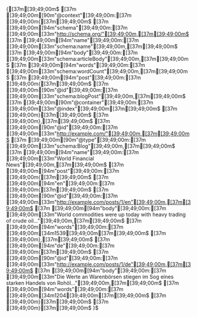 {[37m[39;49;00m$
[37m  [39;49;00m[90m"@context"[39;49;00m:[37m [39;49;00m{[37m[39;49;00m$
[37m     [39;49;00m[94m"schema"[39;49;00m:[37m [39;49;00m[33m"http://schema.org/"[39;49;00m,[37m[39;49;00m$
[37m     [39;49;00m[94m"name"[39;49;00m:[37m [39;49;00m[33m"schema:name"[39;49;00m,[37m[39;49;00m$
[37m     [39;49;00m[94m"body"[39;49;00m:[37m [39;49;00m[33m"schema:articleBody"[39;49;00m,[37m[39;49;00m$
[37m     [39;49;00m[94m"words"[39;49;00m:[37m [39;49;00m[33m"schema:wordCount"[39;49;00m,[37m[39;49;00m$
[37m     [39;49;00m[94m"post"[39;49;00m:[37m [39;49;00m{[37m[39;49;00m$
[37m       [39;49;00m[90m"@id"[39;49;00m:[37m [39;49;00m[33m"schema:blogPost"[39;49;00m,[37m[39;49;00m$
[37m       [39;49;00m[90m"@container"[39;49;00m:[37m [39;49;00m[33m"@index"[39;49;00m[37m[39;49;00m$
[37m     [39;49;00m}[37m[39;49;00m$
[37m  [39;49;00m},[37m[39;49;00m$
[37m  [39;49;00m[90m"@id"[39;49;00m:[37m [39;49;00m[33m"http://example.com/"[39;49;00m,[37m[39;49;00m$
[37m  [39;49;00m[90m"@type"[39;49;00m:[37m [39;49;00m[33m"schema:Blog"[39;49;00m,[37m[39;49;00m$
[37m  [39;49;00m[94m"name"[39;49;00m:[37m [39;49;00m[33m"World Financial News"[39;49;00m,[37m[39;49;00m$
[37m  [39;49;00m[94m"post"[39;49;00m:[37m [39;49;00m{[37m[39;49;00m$
[37m     [39;49;00m[94m"en"[39;49;00m:[37m [39;49;00m{[37m[39;49;00m$
[37m       [39;49;00m[90m"@id"[39;49;00m:[37m [39;49;00m[33m"http://example.com/posts/1/en"[39;49;00m,[37m[39;49;00m$
[37m       [39;49;00m[94m"body"[39;49;00m:[37m [39;49;00m[33m"World commodities were up today with heavy trading of crude oil..."[39;49;00m,[37m[39;49;00m$
[37m       [39;49;00m[94m"words"[39;49;00m:[37m [39;49;00m[34m1539[39;49;00m[37m[39;49;00m$
[37m     [39;49;00m},[37m[39;49;00m$
[37m     [39;49;00m[94m"de"[39;49;00m:[37m [39;49;00m{[37m[39;49;00m$
[37m       [39;49;00m[90m"@id"[39;49;00m:[37m [39;49;00m[33m"http://example.com/posts/1/de"[39;49;00m,[37m[39;49;00m$
[37m       [39;49;00m[94m"body"[39;49;00m:[37m [39;49;00m[33m"Die Werte an Warenbörsen stiegen im Sog eines starken Handels von Rohöl..."[39;49;00m,[37m[39;49;00m$
[37m       [39;49;00m[94m"words"[39;49;00m:[37m [39;49;00m[34m1204[39;49;00m[37m[39;49;00m$
[37m     [39;49;00m}[37m[39;49;00m$
[37m  [39;49;00m}[37m[39;49;00m$
}$
